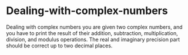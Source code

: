 # Dealing-with-complex-numbers
Dealing with complex numbers you are given two complex numbers, and you have to print the result of their addition, subtraction, multiplication, division, and modulus operations. The real and imaginary precision part should be correct up to two decimal places.
